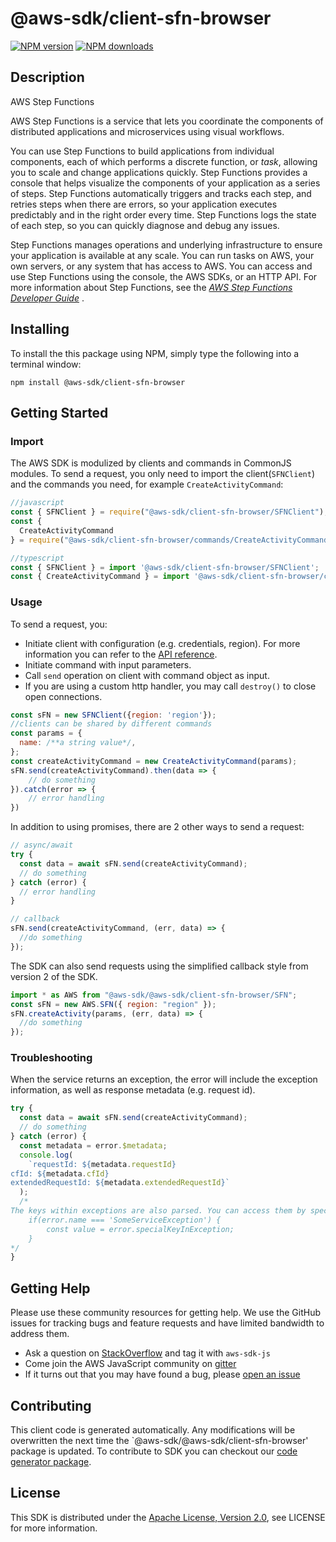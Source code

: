 # @aws-sdk/client-sfn-browser

[![NPM version](https://img.shields.io/npm/v/@aws-sdk/client-sfn-browser/preview.svg)](https://www.npmjs.com/package/@aws-sdk/client-sfn-browser)
[![NPM downloads](https://img.shields.io/npm/dm/@aws-sdk/client-sfn-browser.svg)](https://www.npmjs.com/package/@aws-sdk/client-sfn-browser)

## Description

<fullname>AWS Step Functions</fullname> <p>AWS Step Functions is a service that lets you coordinate the components of distributed applications and microservices using visual workflows.</p> <p>You can use Step Functions to build applications from individual components, each of which performs a discrete function, or <i>task</i>, allowing you to scale and change applications quickly. Step Functions provides a console that helps visualize the components of your application as a series of steps. Step Functions automatically triggers and tracks each step, and retries steps when there are errors, so your application executes predictably and in the right order every time. Step Functions logs the state of each step, so you can quickly diagnose and debug any issues.</p> <p>Step Functions manages operations and underlying infrastructure to ensure your application is available at any scale. You can run tasks on AWS, your own servers, or any system that has access to AWS. You can access and use Step Functions using the console, the AWS SDKs, or an HTTP API. For more information about Step Functions, see the <i> <a href="https://docs.aws.amazon.com/step-functions/latest/dg/welcome.html">AWS Step Functions Developer Guide</a> </i>.</p>

## Installing

To install the this package using NPM, simply type the following into a terminal window:

```
npm install @aws-sdk/client-sfn-browser
```

## Getting Started

### Import

The AWS SDK is modulized by clients and commands in CommonJS modules. To send a request, you only need to import the client(`SFNClient`) and the commands you need, for example `CreateActivityCommand`:

```javascript
//javascript
const { SFNClient } = require("@aws-sdk/client-sfn-browser/SFNClient");
const {
  CreateActivityCommand
} = require("@aws-sdk/client-sfn-browser/commands/CreateActivityCommand");
```

```javascript
//typescript
const { SFNClient } = import '@aws-sdk/client-sfn-browser/SFNClient';
const { CreateActivityCommand } = import '@aws-sdk/client-sfn-browser/commands/CreateActivityCommand';
```

### Usage

To send a request, you:

- Initiate client with configuration (e.g. credentials, region). For more information you can refer to the [API reference][].
- Initiate command with input parameters.
- Call `send` operation on client with command object as input.
- If you are using a custom http handler, you may call `destroy()` to close open connections.

```javascript
const sFN = new SFNClient({region: 'region'});
//clients can be shared by different commands
const params = {
  name: /**a string value*/,
};
const createActivityCommand = new CreateActivityCommand(params);
sFN.send(createActivityCommand).then(data => {
    // do something
}).catch(error => {
    // error handling
})
```

In addition to using promises, there are 2 other ways to send a request:

```javascript
// async/await
try {
  const data = await sFN.send(createActivityCommand);
  // do something
} catch (error) {
  // error handling
}
```

```javascript
// callback
sFN.send(createActivityCommand, (err, data) => {
  //do something
});
```

The SDK can also send requests using the simplified callback style from version 2 of the SDK.

```javascript
import * as AWS from "@aws-sdk/@aws-sdk/client-sfn-browser/SFN";
const sFN = new AWS.SFN({ region: "region" });
sFN.createActivity(params, (err, data) => {
  //do something
});
```

### Troubleshooting

When the service returns an exception, the error will include the exception information, as well as response metadata (e.g. request id).

```javascript
try {
  const data = await sFN.send(createActivityCommand);
  // do something
} catch (error) {
  const metadata = error.$metadata;
  console.log(
    `requestId: ${metadata.requestId}
cfId: ${metadata.cfId}
extendedRequestId: ${metadata.extendedRequestId}`
  );
  /*
The keys within exceptions are also parsed. You can access them by specifying exception names:
    if(error.name === 'SomeServiceException') {
        const value = error.specialKeyInException;
    }
*/
}
```

## Getting Help

Please use these community resources for getting help. We use the GitHub issues for tracking bugs and feature requests and have limited bandwidth to address them.

- Ask a question on [StackOverflow](https://stackoverflow.com/questions/tagged/aws-sdk-js) and tag it with `aws-sdk-js`
- Come join the AWS JavaScript community on [gitter](https://gitter.im/aws/aws-sdk-js-v3)
- If it turns out that you may have found a bug, please [open an issue](https://github.com/aws/aws-sdk-js-v3/issues)

## Contributing

This client code is generated automatically. Any modifications will be overwritten the next time the `@aws-sdk/@aws-sdk/client-sfn-browser' package is updated. To contribute to SDK you can checkout our [code generator package][].

## License

This SDK is distributed under the
[Apache License, Version 2.0](http://www.apache.org/licenses/LICENSE-2.0),
see LICENSE for more information.

[code generator package]: https://github.com/aws/aws-sdk-js-v3/tree/master/packages/service-types-generator
[api reference]: https://docs.aws.amazon.com/AWSJavaScriptSDK/latest/
